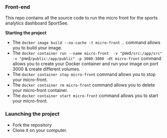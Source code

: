 ### Front-end

This repo contains all the source code to run the micro front for the sports analytics dashboard SportSee.

 **Starting the project**

- The `docker image build --no-cache -t micro-front .` command allows you to build your image.
- The `docker container run --name micro-front  -v "`pwd`/src:/app/src"  -v "`pwd`/public:/app/public" -p 3000:3000 -dt micro-front` command allows you to create your Docker container and run your image on port 3000 & create different volumes.
- The `docker container stop micro-front` command allows you to stop your micro-front.
- The `docker container rm micro-front` command allows you to delete your micro-front container.
- The `docker container start micro-front` command allows you to start your micro-front.

### Launching the project

- Fork the repository
- Clone it on your computer.


